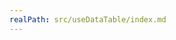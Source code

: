 ```yaml
---
realPath: src/useDataTable/index.md
---
```

<!--
 * @Descripttion: 
 * @version: 
 * @Author: Carroll
 * @Date: 2023-02-14 11:36:54
 * @LastEditTime: 2023-02-14 11:36:55
-->
